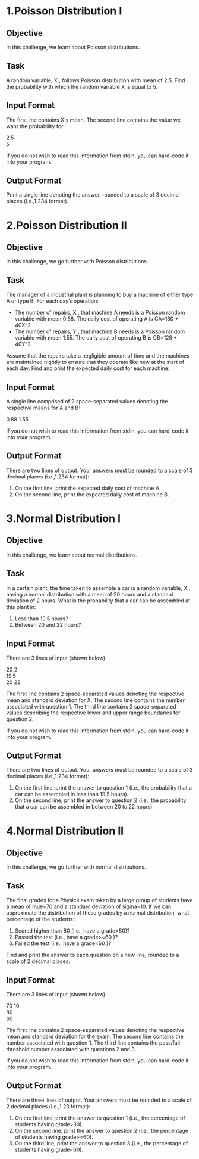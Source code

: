 # 1.Poisson Distribution I

<h2>Objective</h2>
In this challenge, we learn about Poisson distributions.

<h2>Task</h2>
A random variable, X , follows Poisson distribution with mean of 2.5. Find the probability with which the random variable X is equal to 5.

<h2>Input Format</h2>

The first line contains X's mean. The second line contains the value we want the probability for:

2.5<br>
5

If you do not wish to read this information from stdin, you can hard-code it into your program.

<h2>Output Format</h2>

Print a single line denoting the answer, rounded to a scale of 3 decimal places (i.e.,1.234 format).


# 2.Poisson Distribution II

<h2>Objective</h2>
In this challenge, we go further with Poisson distributions.

<h2>Task</h2>
The manager of a industrial plant is planning to buy a machine of either type A or type B. For each day’s operation:
<ul>
    <li>The number of repairs, X , that machine A needs is a Poisson random variable with mean 0.88. The daily cost of operating A is CA=160 + 40X^2 .</li>
    <li>The number of repairs, Y , that machine B needs is a Poisson random variable with mean 1.55. The daily cost of operating B is CB=128 + 40Y^2.</li>
</ul>
Assume that the repairs take a negligible amount of time and the machines are maintained nightly to ensure that they operate like new at the start of each day. Find and print the expected daily cost for each machine.

<h2>Input Format</h2>

A single line comprised of 2 space-separated values denoting the respective means  for A and B:

0.88 1.55

If you do not wish to read this information from stdin, you can hard-code it into your program.

<h2>Output Format</h2>

There are two lines of output. Your answers must be rounded to a scale of 3 decimal places (i.e.,1.234 format):
<ol>
  <li>On the first line, print the expected daily cost of machine A.</li>
  <li>On the second line, print the expected daily cost of machine B.</li>
</ol>

# 3.Normal Distribution I

<h2>Objective</h2>
In this challenge, we learn about normal distributions.

<h2>Task</h2>
In a certain plant, the time taken to assemble a car is a random variable, X , having a normal distribution with a mean of 20 hours and a standard deviation of 2 hours. What is the probability that a car can be assembled at this plant in:
<ol>
    <li>Less than 19.5 hours?</li>
    <li>Between 20 and 22 hours?</li>
</ol>
<h2>Input Format</h2>

There are 3 lines of input (shown below):

20 2<br>
19.5<br>
20 22

The first line contains 2 space-separated values denoting the respective mean and standard deviation for X. The second line contains the number associated with question 1. The third line contains 2 space-separated values describing the respective lower and upper range boundaries for question 2.

If you do not wish to read this information from stdin, you can hard-code it into your program.

<h2>Output Format</h2>

There are two lines of output. Your answers must be rounded to a scale of 3 decimal places (i.e.,1.234 format):
<ol>
    <li>On the first line, print the answer to question 1 (i.e., the probability that a car can be assembled in less than 19.5 hours).</li>
    <li>On the second line, print the answer to question 2 (i.e., the probability that a car can be assembled in between 20 to 22 hours).</li>
</ol>

# 4.Normal Distribution II

<h2>Objective</h2>
In this challenge, we go further with normal distributions.

<h2>Task</h2>
The final grades for a Physics exam taken by a large group of students have a mean of mue=70 and a standard deviation of sigma=10. If we can approximate the distribution of these grades by a normal distribution, what percentage of the students:
<ol>
    <li>Scored higher than 80 (i.e., have a grade>80)?</li>
    <li>Passed the test (i.e., have a grade>=60 )?</li>
    <li>Failed the test (i.e., have a grade<60 )?</li>
</ol>
Find and print the answer to each question on a new line, rounded to a scale of 2  decimal places.

<h2>Input Format</h2>

There are 3 lines of input (shown below):

70 10<br>
80<br>
60

The first line contains 2 space-separated values denoting the respective mean and standard deviation for the exam. The second line contains the number associated with question 1. The third line contains the pass/fail threshold number associated with questions 2 and 3.

If you do not wish to read this information from stdin, you can hard-code it into your program.

<h2>Output Format</h2>

There are three lines of output. Your answers must be rounded to a scale of 2 decimal places (i.e.,1.23 format):
<ol>
    <li>On the first line, print the answer to question 1 (i.e., the percentage of students having grade>80).</li>
    <li>On the second line, print the answer to question 2 (i.e., the percentage of students having grade>=60).</li>
    <li>On the third line, print the answer to question 3 (i.e., the percentage of students having grade<60).</li>
</ol>
